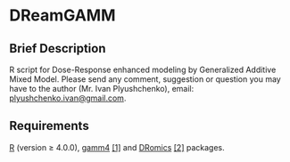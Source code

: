 # DReamGAMM
## Brief Description
R script for Dose-Response enhanced modeling by Generalized Additive Mixed Model.
Please send any comment, suggestion or question you may have to the author (Mr. Ivan Plyushchenko), email: plyushchenko.ivan@gmail.com.

## Requirements
[R](https://cloud.r-project.org/) (version ≥ 4.0.0), [gamm4](https://cran.r-project.org/web/packages/gamm4/index.html) [[1]](https://www.taylorfrancis.com/books/mono/10.1201/9781315370279/generalized-additive-models-simon-wood) and [DRomics](https://cran.r-project.org/web/packages/DRomics/index.html) [[2]](https://pubs.acs.org/doi/10.1021/acs.est.8b04752) packages.




